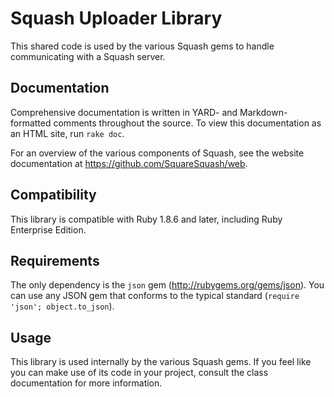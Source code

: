 Squash Uploader Library
=======================

This shared code is used by the various Squash gems to handle communicating with
a Squash server.

Documentation
-------------

Comprehensive documentation is written in YARD- and Markdown-formatted comments
throughout the source. To view this documentation as an HTML site, run
`rake doc`.

For an overview of the various components of Squash, see the website
documentation at https://github.com/SquareSquash/web.

Compatibility
-------------

This library is compatible with Ruby 1.8.6 and later, including Ruby Enterprise
Edition.

Requirements
------------

The only dependency is the `json` gem (http://rubygems.org/gems/json). You can
use any JSON gem that conforms to the typical standard (`require 'json';
object.to_json`).

Usage
-----

This library is used internally by the various Squash gems. If you feel like you
can make use of its code in your project, consult the class documentation for
more information.
